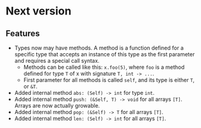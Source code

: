 # Next version

## Features

- Types now may have methods. A method is a function defined for a
  specific type that accepts an instance of this type as the first
  parameter and requires a special call syntax.
  - Methods can be called like this: `x.foo(5)`, where `foo` is a
    method defined for type `T` of x with signature `T, int -> ...`.
  - First parameter for all methods is called `self`, and its type
    is either `T`, or `&T`.
- Added internal method `abs: (Self) -> int` for type `int`.
- Added internal method `push: (&Self, T) -> void` for all arrays
  `[T]`. Arrays are now actually growable.
- Added internal method `pop: (&Self) -> T` for all arrays `[T]`.
- Added internal method `len: (Self) -> int` for all arrays `[T]`.